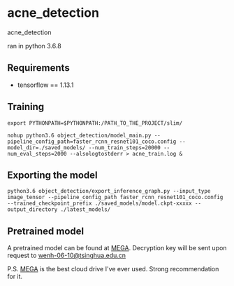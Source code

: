 # acne_detection
acne_detection

ran in python 3.6.8

## Requirements
* tensorflow == 1.13.1

## Training

```shell
export PYTHONPATH=$PYTHONPATH:/PATH_TO_THE_PROJECT/slim/

nohup python3.6 object_detection/model_main.py --pipeline_config_path=faster_rcnn_resnet101_coco.config --model_dir=./saved_models/ --num_train_steps=20000 --num_eval_steps=2000 --alsologtostderr > acne_train.log &
```

## Exporting the model

```shell
python3.6 object_detection/export_inference_graph.py --input_type image_tensor --pipeline_config_path faster_rcnn_resnet101_coco.config --trained_checkpoint_prefix ./saved_models/model.ckpt-xxxxx --output_directory ./latest_models/
```

## Pretrained model

A pretrained model can be found at [MEGA](https://mega.nz/#!lUw2SAyS). Decryption key will be sent upon request to wenh-06-10@tsinghua.edu.cn

P.S. [MEGA](https://mega.nz/) is the best cloud drive I've ever used. Strong recommendation for it.
